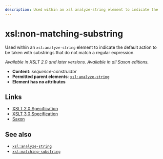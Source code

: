```yaml
---
description: Used within an xsl analyze-string element to indicate the default action to be taken with substrings that do not match a regular expression
---
```


# xsl:non-matching-substring

Used within an `xsl:analyze-string` element to indicate the default action to be taken with substrings that do not match a regular expression.

_Available in XSLT 2.0 and later versions. Available in all Saxon editions._

- **Content**: _sequence-constructor_
- **Permitted parent elements**: [`xsl:analyze-string`](xsl-analyze-string.md)
- **Element has no attributes**

## Links

- [XSLT 2.0 Specification](http://www.w3.org/TR/xslt20/#element-non-matching-substring)
- [XSLT 3.0 Specification](http://www.w3.org/TR/xslt-30/#element-non-matching-substring)
- [Saxon](https://www.saxonica.com/html/documentation/xsl-elements/non-matching-substring.html)

## See also

- [`xsl:analyze-string`](xsl-analyze-string.md)
- [`xsl:matching-substring`](xsl-matching-substring.md)
